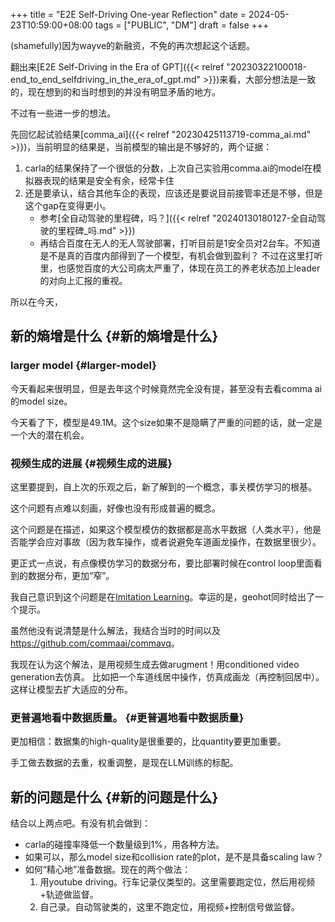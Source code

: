 +++
title = "E2E Self-Driving One-year Reflection"
date = 2024-05-23T10:59:00+08:00
tags = ["PUBLIC", "DM"]
draft = false
+++

(shamefully)因为wayve的新融资，不免的再次想起这个话题。

<!--more-->

翻出来[E2E Self-Driving in the Era of GPT]({{< relref "20230322100018-end_to_end_selfdriving_in_the_era_of_gpt.md" >}})来看，大部分想法是一致的，现在想到的和当时想到的并没有明显矛盾的地方。

不过有一些进一步的想法。

先回忆起试验结果[comma_ai]({{< relref "20230425113719-comma_ai.md" >}})，当前明显的结果是，当前模型的输出是不够好的，两个证据：

1.  carla的结果保持了一个很低的分数，上次自己实验用comma.ai的model在模拟器表现的结果是安全有余，经常卡住
2.  还是要承认，结合其他车企的表现，应该还是要说目前接管率还是不够，但是这个gap在变得更小。
    -   参考[全自动驾驶的里程碑，吗？]({{< relref "20240130180127-全自动驾驶的里程碑_吗.md" >}})
    -   再结合百度在无人的无人驾驶部署，打听目前是1安全员对2台车。不知道是不是真的百度内部得到了一个模型，有机会做到盈利？
        不过在这里打听里，也感觉百度的大公司病太严重了，体现在员工的养老状态加上leader的对向上汇报的重视。

所以在今天，


## 新的熵增是什么 {#新的熵增是什么}


### larger model {#larger-model}

今天看起来很明显，但是去年这个时候竟然完全没有提，甚至没有去看comma ai的model size。

今天看了下，模型是49.1M。这个size如果不是隐瞒了严重的问题的话，就一定是一个大的潜在机会。


### 视频生成的进展 {#视频生成的进展}

这里要提到，自上次的乐观之后，新了解到的一个概念，事关模仿学习的根基。

这个问题有点难以刻画，好像也没有形成普遍的概念。

这个问题是在描述，如果这个模型模仿的数据都是高水平数据（人类水平），他是否能学会应对事故（因为救车操作，或者说避免车道画龙操作，在数据里很少）。

更正式一点说，有点像模仿学习的数据分布，要比部署时候在control loop里面看到的数据分布，更加“窄”。

我自己意识到这个问题是在[Imitation Learning](https://geohot.github.io/blog/jekyll/update/2023/11/18/imitation-learning.html)。幸运的是，geohot同时给出了一个提示。

虽然他没有说清楚是什么解法，我结合当时的时间以及<https://github.com/commaai/commavq>。

我现在认为这个解法，是用视频生成去做arugment！用conditioned video generation去仿真。
比如把一个车道线居中操作，仿真成画龙（再控制回居中）。这样让模型去扩大适应的分布。


### 更普遍地看中数据质量。 {#更普遍地看中数据质量}

更加相信：数据集的high-quality是很重要的，比quantity要更加重要。

手工做去数据的去重，权重调整，是现在LLM训练的标配。


## 新的问题是什么 {#新的问题是什么}

结合以上两点吧。有没有机会做到：

-   carla的碰撞率降低一个数量级到1%，用各种方法。
-   如果可以，那么model size和collision rate的plot，是不是具备scaling law？
-   如何“精心地”准备数据。现在的两个做法：
    1.  用youtube driving。行车记录仪类型的。这里需要跑定位，然后用视频+轨迹做监督。
    2.  自己录。自动驾驶类的，这里不跑定位，用视频+控制信号做监督。
